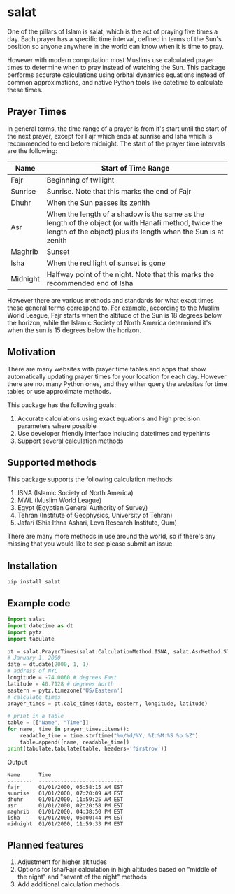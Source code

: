 # salat

One of the pillars of Islam is salat, which is the act of praying five times a day. Each prayer has a specific time interval, defined in terms of the Sun's position so anyone anywhere in the world can know when it is time to pray.

However with modern computation most Muslims use calculated prayer times to determine when to pray instead of watching the Sun. This package performs accurate calculations using orbital dynamics equations instead of common approximations, and native Python tools like datetime to calculate these times.

## Prayer Times

In general terms, the time range of a prayer is from it's start until the start of the next prayer, except for Fajr which ends at sunrise and Isha which is recommended to end before midnight. The start of the prayer time intervals are the following:

| Name | Start of Time Range |
|------|------------|
| Fajr | Beginning of twilight |
| Sunrise | Sunrise. Note that this marks the end of Fajr |
| Dhuhr | When the Sun passes its zenith |
| Asr | When the length of a shadow is the same as the length of the object (or with Hanafi method, twice the length of the object) plus its length when the Sun is at zenith |
| Maghrib | Sunset |
| Isha | When the red light of sunset is gone |
| Midnight | Halfway point of the night. Note that this marks the recommended end of Isha |

However there are various methods and standards for what exact times these general terms correspond to. For example, according to the Muslim World League, Fajr starts when the altitude of the Sun is 18 degrees below the horizon, while the Islamic Society of North America determined it's when the sun is 15 degrees below the horizon.

## Motivation

There are many websites with prayer time tables and apps that show automatically updating prayer times for your location for each day. However there are not many Python ones, and they either query the websites for time tables or use approximate methods.

This package has the following goals:
1. Accurate calculations using exact equations and high precision parameters where possible
2. Use developer friendly interface including datetimes and typehints
3. Support several calculation methods

## Supported methods
This package supports the following calculation methods:
1. ISNA (Islamic Society of North America)
2. MWL (Muslim World League)
3. Egypt (Egyptian General Authority of Survey)
4. Tehran (Institute of Geophysics, University of Tehran)
5. Jafari (Shia Ithna Ashari, Leva Research Institute, Qum)

There are many more methods in use around the world, so if there's any missing that you would like to see please submit an issue.

## Installation
```shell
pip install salat
```

## Example code

```python
import salat
import datetime as dt
import pytz
import tabulate

pt = salat.PrayerTimes(salat.CalculationMethod.ISNA, salat.AsrMethod.STANDARD)
# January 1, 2000
date = dt.date(2000, 1, 1)
# address of NYC
longitude = -74.0060 # degrees East
latitude = 40.7128 # degrees North
eastern = pytz.timezone('US/Eastern')
# calculate times
prayer_times = pt.calc_times(date, eastern, longitude, latitude)

# print in a table
table = [["Name", "Time"]]
for name, time in prayer_times.items():
    readable_time = time.strftime("%m/%d/%Y, %I:%M:%S %p %Z")
    table.append([name, readable_time])
print(tabulate.tabulate(table, headers='firstrow'))
```

Output
```
Name      Time
--------  ---------------------------
fajr      01/01/2000, 05:58:15 AM EST
sunrise   01/01/2000, 07:20:09 AM EST
dhuhr     01/01/2000, 11:59:25 AM EST
asr       01/01/2000, 02:20:58 PM EST
maghrib   01/01/2000, 04:38:50 PM EST
isha      01/01/2000, 06:00:44 PM EST
midnight  01/01/2000, 11:59:33 PM EST
```

## Planned features
1. Adjustment for higher altitudes
2. Options for Isha/Fajr calculation in high altitudes based on "middle of the night" and "sevent of the night" methods
3. Add additional calculation methods
